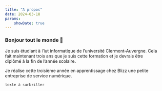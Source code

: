 ```yaml
---
title: "A propos"
date: 2024-03-18
params:
    showDate: true
---
```

### Bonjour tout le monde :wave:

Je suis étudiant à l’iut informatique de l’université Clermont-Auvergne. Cela fait maintenant trois ans que je suis cette formation et je devrais être diplômé à la fin de l’année scolaire.

Je réalise cette troisième année en apprentissage chez Blizz une petite entreprise de service numérique.



`texte à surbriller`
